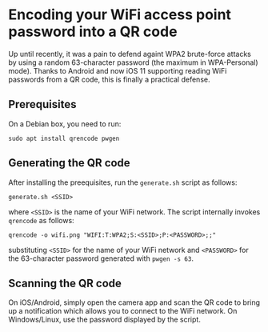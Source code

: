 Encoding your WiFi access point password into a QR code
=======================================================

Up until recently, it was a pain to defend againt WPA2 brute-force attacks by
using a random 63-character password (the maximum in WPA-Personal) mode).
Thanks to Android and now iOS 11 supporting reading WiFi passwords from a QR
code, this is finally a practical defense.


Prerequisites
-------------

On a Debian box, you need to run:

`sudo apt install qrencode pwgen`


Generating the QR code
----------------------

After installing the preequisites, run the `generate.sh` script as follows:

`generate.sh <SSID>`

where `<SSID>` is the name of your WiFi network.
The script internally invokes `qrencode` as follows:

`qrencode -o wifi.png "WIFI:T:WPA2;S:<SSID>;P:<PASSWORD>;;"`

substituting `<SSID>` for the name of your WiFi network and `<PASSWORD>` for the
63-character password generated with `pwgen -s 63`.


Scanning the QR code
--------------------

On iOS/Android, simply open the camera app and scan the QR code to bring up a
notification which allows you to connect to the WiFi network.
On Windows/Linux, use the password displayed by the script.

